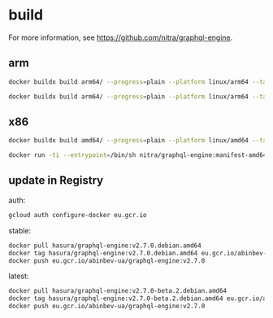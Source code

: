 # build

For more information, see <https://github.com/nitra/graphql-engine>.

## arm

```bash
docker buildx build arm64/ --progress=plain --platform linux/arm64 --tag nitra/graphql-engine:manifest-arm64

docker buildx build arm64/ --progress=plain --platform linux/arm64 --tag nitra/graphql-engine:manifest-arm64 --push
```

## x86

```bash
docker buildx build amd64/ --progress=plain --platform linux/amd64 --tag nitra/graphql-engine:manifest-amd64

docker run -ti --entrypoint=/bin/sh nitra/graphql-engine:manifest-amd64
```

## update in Registry

auth:

```bash
gcloud auth configure-docker eu.gcr.io
```

stable:

```bash
docker pull hasura/graphql-engine:v2.7.0.debian.amd64
docker tag hasura/graphql-engine:v2.7.0.debian.amd64 eu.gcr.io/abinbev-ua/graphql-engine:v2.7.0
docker push eu.gcr.io/abinbev-ua/graphql-engine:v2.7.0
```

latest:

```bash
docker pull hasura/graphql-engine:v2.7.0-beta.2.debian.amd64
docker tag hasura/graphql-engine:v2.7.0-beta.2.debian.amd64 eu.gcr.io/abinbev-ua/graphql-engine:v2.7.0
docker push eu.gcr.io/abinbev-ua/graphql-engine:v2.7.0
```
